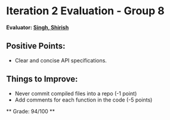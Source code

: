 # Iteration 2 Evaluation - Group 8

**Evaluator: [Singh, Shirish](mailto:shirish@jhu.edu)**


## Positive Points:

* Clear and concise API specifications.

## Things to Improve:

* Never commit compiled files into a repo (-1 point)
* Add comments for each function in the code (-5 points)

** Grade: 94/100 **
